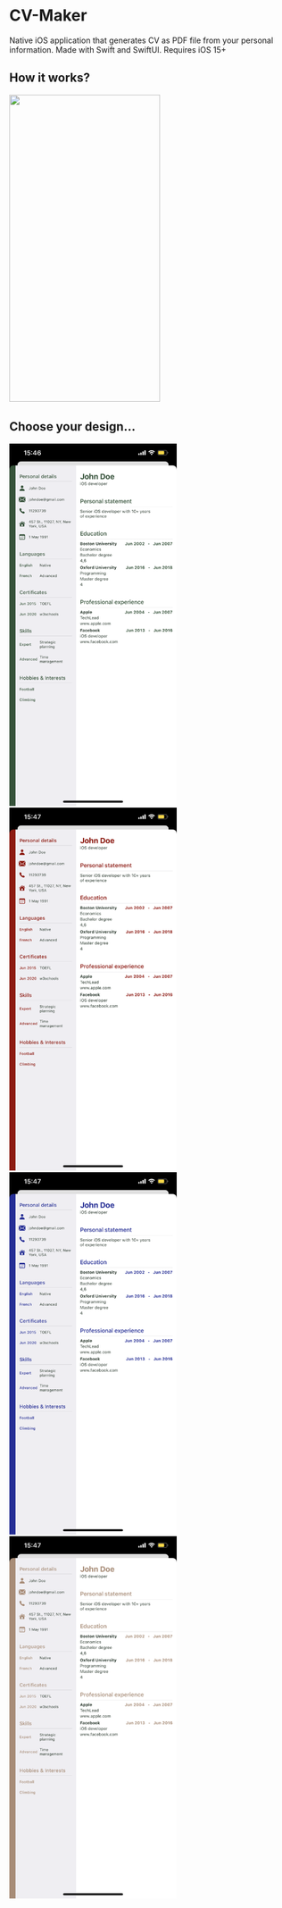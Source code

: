 # CV-Maker
Native iOS application that generates CV as PDF file from your personal information. Made with Swift and SwiftUI. Requires iOS 15+

## How it works?

<div><img src="screenshots/v1.gif" width=270 height=550></div>


## Choose your design...

<div><img src="screenshots/d1.PNG" width=300></div>
<div><img src="screenshots/d2.PNG" width=300></div>
<div><img src="screenshots/d3.PNG" width=300></div>
<div><img src="screenshots/d4.PNG" width=300></div>
